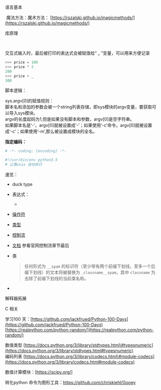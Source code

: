 语言基本

​    魔法方法：魔术方法： [https://rszalski.github.io/magicmethods/](https://rszalski.github.io/magicmethods/)  

库原理  

​    

交互式输入时，最后被打印的表达式会被赋值给“ \_ ”变量，可以用来方便记录  

```python
>>> price = 100
>>> price * 2
200
>>> price + _
300
```



脚本逻辑：

sys.argv\[0\]的赋值规则：  
脚本名和添加的参数会被一个string列表存储，即sys模块的argv变量，要获取可以导入sys模块。  
argv的长度起码为1,但是如果没有脚本和参数，argv\[0\]是空字符串。  
如果脚本名是‘-’，argv\[0\]就被设置成‘-’；如果使用‘-c’命令，argv\[0\]就被设置成‘-c’；如果使用‘-m’,那么被设置成模块的全名。

**指定编码：**

```python
# -*- coding: [encoding] -*-
```

```python
#!/usr/bin/env python3.5
# 让类unix 自动执行
```





速览：

- duck type

- 表达式：

  - 
  
- [操作符]()  

- [类型]()  

- [控制流]()  

- [文档]() 参看官网控制流章节最后    

- 类   

  > 任何形式为 `__spam` 的标识符（至少带有两个前缀下划线，至多一个后缀下划线）的文本将被替换为 `_classname__spam`，其中 `classname` 为去除了前缀下划线的当前类名称。

- 



解释器拓展

C 相关







学习100 天：[https://github.com/jackfrued/Python-100-Days](https://github.com/jackfrued/Python-100-Days) [https://realpython.com/python-random/](https://realpython.com/python-random/)    



数值类型 [https://docs.python.org/3/library/stdtypes.html\#typesnumeric](https://docs.python.org/3/library/stdtypes.html#typesnumeric)  
编码列表 [https://docs.python.org/3/library/codecs.html\#module-codecs](https://docs.python.org/3/library/codecs.html#module-codecs)

数值计算模块：[https://scipy.org/]

转化python 命令为图形工具：https://github.com/chriskiehl/Gooey